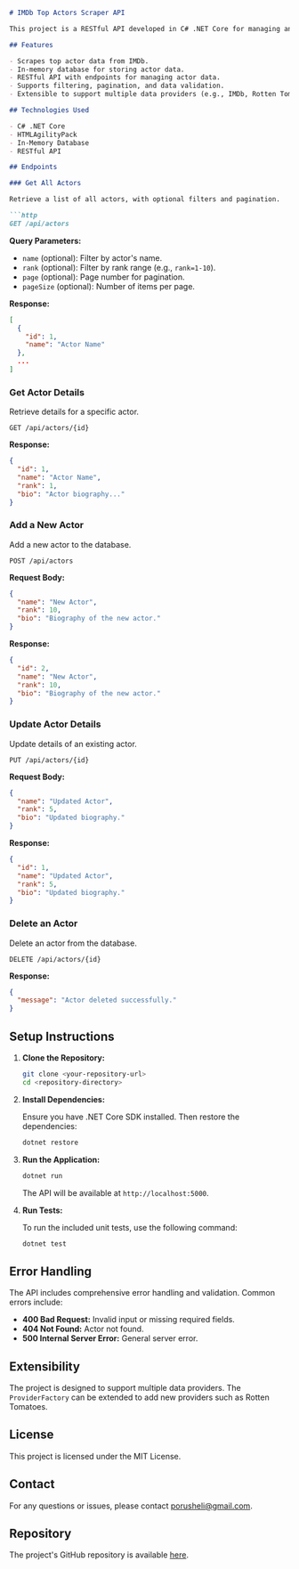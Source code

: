 
```markdown
# IMDb Top Actors Scraper API

This project is a RESTful API developed in C# .NET Core for managing an actor database, sourced from IMDb. The API provides endpoints for retrieving, adding, updating, and deleting actor information, with data preloaded from a web-scraping operation. The scraping is done using the HTMLAgilityPack library.

## Features

- Scrapes top actor data from IMDb.
- In-memory database for storing actor data.
- RESTful API with endpoints for managing actor data.
- Supports filtering, pagination, and data validation.
- Extensible to support multiple data providers (e.g., IMDb, Rotten Tomatoes).

## Technologies Used

- C# .NET Core
- HTMLAgilityPack
- In-Memory Database
- RESTful API

## Endpoints

### Get All Actors

Retrieve a list of all actors, with optional filters and pagination.

```http
GET /api/actors
```

**Query Parameters:**

- `name` (optional): Filter by actor's name.
- `rank` (optional): Filter by rank range (e.g., `rank=1-10`).
- `page` (optional): Page number for pagination.
- `pageSize` (optional): Number of items per page.

**Response:**

```json
[
  {
    "id": 1,
    "name": "Actor Name"
  },
  ...
]
```

### Get Actor Details

Retrieve details for a specific actor.

```http
GET /api/actors/{id}
```

**Response:**

```json
{
  "id": 1,
  "name": "Actor Name",
  "rank": 1,
  "bio": "Actor biography..."
}
```

### Add a New Actor

Add a new actor to the database.

```http
POST /api/actors
```

**Request Body:**

```json
{
  "name": "New Actor",
  "rank": 10,
  "bio": "Biography of the new actor."
}
```

**Response:**

```json
{
  "id": 2,
  "name": "New Actor",
  "rank": 10,
  "bio": "Biography of the new actor."
}
```

### Update Actor Details

Update details of an existing actor.

```http
PUT /api/actors/{id}
```

**Request Body:**

```json
{
  "name": "Updated Actor",
  "rank": 5,
  "bio": "Updated biography."
}
```

**Response:**

```json
{
  "id": 1,
  "name": "Updated Actor",
  "rank": 5,
  "bio": "Updated biography."
}
```

### Delete an Actor

Delete an actor from the database.

```http
DELETE /api/actors/{id}
```

**Response:**

```json
{
  "message": "Actor deleted successfully."
}
```

## Setup Instructions

1. **Clone the Repository:**

   ```bash
   git clone <your-repository-url>
   cd <repository-directory>
   ```

2. **Install Dependencies:**

   Ensure you have .NET Core SDK installed. Then restore the dependencies:

   ```bash
   dotnet restore
   ```

3. **Run the Application:**

   ```bash
   dotnet run
   ```

   The API will be available at `http://localhost:5000`.

4. **Run Tests:**

   To run the included unit tests, use the following command:

   ```bash
   dotnet test
   ```

## Error Handling

The API includes comprehensive error handling and validation. Common errors include:

- **400 Bad Request:** Invalid input or missing required fields.
- **404 Not Found:** Actor not found.
- **500 Internal Server Error:** General server error.

## Extensibility

The project is designed to support multiple data providers. The `ProviderFactory` can be extended to add new providers such as Rotten Tomatoes.

## License

This project is licensed under the MIT License.

## Contact

For any questions or issues, please contact [porusheli@gmail.com](mailto:porusheli@gmail.com).

## Repository

The project's GitHub repository is available [here](https://github.com/eliyahuPorush/splitit-movie-actors-api).
```
